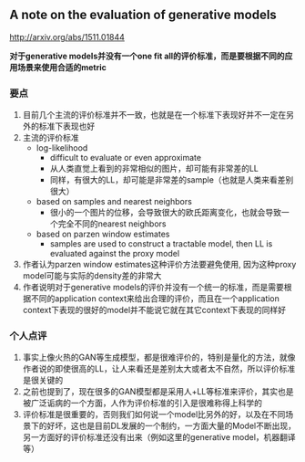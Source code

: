 ## A note on the evaluation of generative models

http://arxiv.org/abs/1511.01844


**对于generative models并没有一个one fit all的评价标准，而是要根据不同的应用场景来使用合适的metric**


### 要点

1. 目前几个主流的评价标准并不一致，也就是在一个标准下表现好并不一定在另外的标准下表现也好
2. 主流的评价标准
    * log-likelihood
        - difficult to evaluate or even approximate
        - 从人类直觉上看到的非常相似的图片，却可能有非常差的LL
        - 同样，有很大的LL，却可能是非常差的sample（也就是人类来看差别很大）
    * based on samples and nearest neighbors
        - 很小的一个图片的位移，会导致很大的欧氏距离变化，也就会导致一个完全不同的nearest neighbors
    * based on parzen window estimates
        - samples are used to construct a tractable model, then LL is evaluated against the proxy model
3. 作者认为parzen window estimates这种评价方法要避免使用, 因为这种proxy model可能与实际的density差的非常大
4. 作者说明对于generative models的评价并没有一个统一的标准，而是需要根据不同的application context来给出合理的评价，而且在一个application context下表现的很好的model并不能说它就在其它context下表现的同样好

### 个人点评

1. 事实上像火热的GAN等生成模型，都是很难评价的，特别是量化的方法，就像作者说的即使很高的LL，让人来看还是差别太大或者太不自然，所以评价标准是很关键的
2. 之前也提到了，现在很多的GAN模型都是采用人+LL等标准来评价，其实也是被广泛诟病的一个方面，人作为评价标准的引入是很难称得上科学的
3. 评价标准是很重要的，否则我们如何说一个model比另外的好，以及在不同场景下的好坏，这也是目前DL发展的一个制约，一方面大量的Model不断出现，另一方面好的评价标准还没有出来（例如这里的generative model，机器翻译等）


